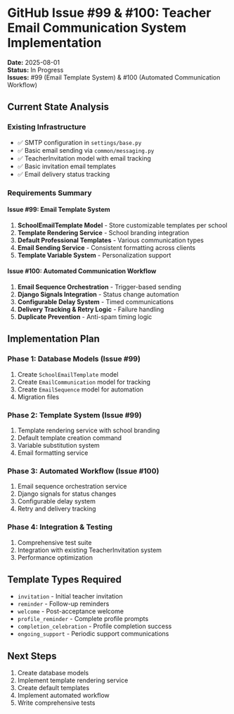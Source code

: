 # GitHub Issue #99 & #100: Teacher Email Communication System Implementation

**Date:** 2025-08-01  
**Status:** In Progress  
**Issues:** #99 (Email Template System) & #100 (Automated Communication Workflow)

## Current State Analysis

### Existing Infrastructure
- ✅ SMTP configuration in `settings/base.py`
- ✅ Basic email sending via `common/messaging.py`
- ✅ TeacherInvitation model with email tracking
- ✅ Basic invitation email templates
- ✅ Email delivery status tracking

### Requirements Summary

#### Issue #99: Email Template System
1. **SchoolEmailTemplate Model** - Store customizable templates per school
2. **Template Rendering Service** - School branding integration
3. **Default Professional Templates** - Various communication types
4. **Email Sending Service** - Consistent formatting across clients
5. **Template Variable System** - Personalization support

#### Issue #100: Automated Communication Workflow
1. **Email Sequence Orchestration** - Trigger-based sending
2. **Django Signals Integration** - Status change automation
3. **Configurable Delay System** - Timed communications
4. **Delivery Tracking & Retry Logic** - Failure handling
5. **Duplicate Prevention** - Anti-spam timing logic

## Implementation Plan

### Phase 1: Database Models (Issue #99)
1. Create `SchoolEmailTemplate` model
2. Create `EmailCommunication` model for tracking
3. Create `EmailSequence` model for automation
4. Migration files

### Phase 2: Template System (Issue #99)
1. Template rendering service with school branding
2. Default template creation command
3. Variable substitution system
4. Email formatting service

### Phase 3: Automated Workflow (Issue #100)
1. Email sequence orchestration service
2. Django signals for status changes
3. Configurable delay system
4. Retry and delivery tracking

### Phase 4: Integration & Testing
1. Comprehensive test suite
2. Integration with existing TeacherInvitation system
3. Performance optimization

## Template Types Required
- `invitation` - Initial teacher invitation
- `reminder` - Follow-up reminders
- `welcome` - Post-acceptance welcome
- `profile_reminder` - Complete profile prompts
- `completion_celebration` - Profile completion success
- `ongoing_support` - Periodic support communications

## Next Steps
1. Create database models
2. Implement template rendering service
3. Create default templates
4. Implement automated workflow
5. Write comprehensive tests